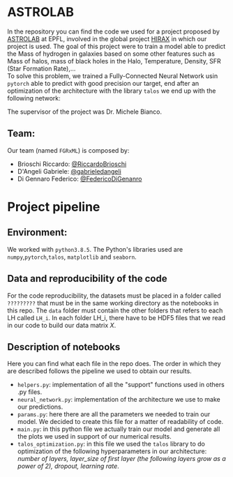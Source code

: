 # ASTROLAB
In the repository you can find the code we used for a project proposed by [ASTROLAB](https://www.epfl.ch/labs/lastro/) at EPFL, involved in the global project [HIRAX](https://hirax.ukzn.ac.za/) in which our project is used. The goal of this project were to train a model able to predict the Mass of hydrogen in galaxies based on some other features such as Mass of halos, mass of black holes in the Halo, Temperature, Density, SFR (Star Formation Rate),...  
To solve this problem, we trained a Fully-Connected Neural Network usin `pytorch` able to predict with good precision our target, end after an optimization of the architecture with the library `talos` we end up with the following network:

The supervisor of the project was Dr. Michele Bianco.

## Team:
Our team (named `FGRxML`) is composed by:  
- Brioschi Riccardo: [@RiccardoBrioschi](https://github.com/RiccardoBrioschi)  
- D'Angeli Gabriele: [@gabrieledangeli](https://github.com/gabrieledangeli)  
- Di Gennaro Federico: [@FedericoDiGenanro](https://github.com/FedericoDiGennaro)  

# Project pipeline

## Environment:
We worked with `python3.8.5`. The Python's libraries used are `numpy`,`pytorch`,`talos`, `matplotlib` and `seaborn`.

## Data and reproducibility of the code
For the code reproducibility, the datasets must be placed in a folder called `?????????` that must be in the same working directory as the notebooks in this repo. The `data` folder must contain the other folders that refers to each LH called `LH_i`. In each folder LH_i, there have to be HDF5 files that we read in our code to build our data matrix $X$.

## Description of notebooks
Here you can find what each file in the repo does. The order in which they are described follows the pipeline we used to obtain our results.
- `helpers.py`: implementation of  all the "support" functions used in others .py files.
- `neural_network.py`: implementation of the architecture we use to make our predictions.
- `params.py`:  here there are all the parameters we needed to train our model. We decided to create this file for a matter of readability of code.
- `main.py`: in this python file we actually train our model and generate all the plots we used in support of our numerical results.
- `talos_optimization.py`: in this file we used the `talos` library to do optimization of the following hyperparameters in our architecture: *number of layers, layer_size of first layer (the following layers grow as a power of 2), dropout, learning rate*.  


